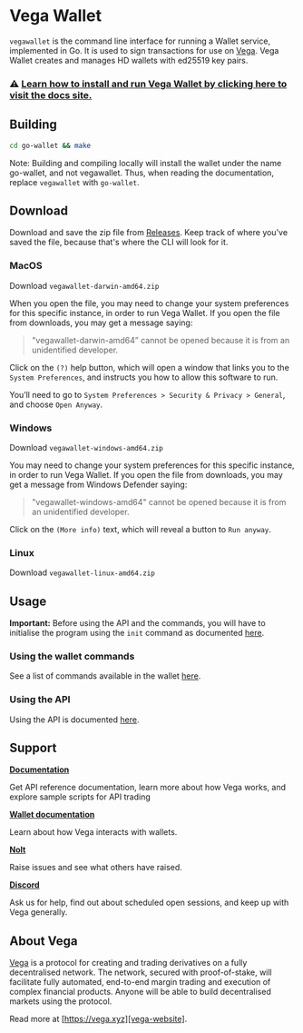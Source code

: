 # Vega Wallet

`vegawallet` is the command line interface for running a Wallet service,
implemented in Go. It is used to sign transactions for use
on [Vega](#about-vega). Vega Wallet creates and manages HD wallets with ed25519
key pairs.

### ⚠️ [Learn how to install and run Vega Wallet by clicking here to visit the docs site.](https://docs.fairground.vega.xyz/docs/wallet/getting-started/) 
 
## Building

```sh
cd go-wallet && make
```

Note: Building and compiling locally will install the wallet under the name
go-wallet, and not vegawallet. Thus, when reading the documentation,
replace `vegawallet` with `go-wallet`.

## Download

Download and save the zip file
from [Releases](https://github.com/vegaprotocol/go-wallet/releases). Keep track
of where you've saved the file, because that's where the CLI will look for it.

### MacOS

Download `vegawallet-darwin-amd64.zip`

When you open the file, you may need to change your system preferences for this
specific instance, in order to run Vega Wallet. If you open the file from
downloads, you may get a message saying:

> "vegawallet-darwin-amd64” cannot be opened because it is from an unidentified
> developer.

Click on the `(?)` help button, which will open a window that links you to the
`System Preferences`, and instructs you how to allow this software to run.

You’ll need to go to `System Preferences > Security & Privacy > General`, and
choose `Open Anyway`.

### Windows

Download `vegawallet-windows-amd64.zip`

You may need to change your system preferences for this specific instance, in
order to run Vega Wallet. If you open the file from downloads, you may get a
message from Windows Defender saying:

> "vegawallet-windows-amd64" cannot be opened because it is from an unidentified
> developer.

Click on the `(More info)` text, which will reveal a button to `Run anyway`.

### Linux

Download `vegawallet-linux-amd64.zip`

## Usage

**Important:** Before using the API and the commands, you will have to
initialise the program using the `init` command as
documented [here](cmd/README.md#initialise-the-program).

### Using the wallet commands

See a list of commands available in the wallet [here](cmd/README.md).

### Using the API

Using the API is documented [here](service/README.md).

## Support

**[Documentation](https://docs.fairground.vega.xyz)**

Get API reference documentation, learn more about how Vega works, and explore
sample scripts for API trading

**[Wallet documentation](https://docs.fairground.vega.xyz/docs/wallet/)**

Learn about how Vega interacts with wallets.

**[Nolt](https://vega-testnet.nolt.io/)**

Raise issues and see what others have raised.

**[Discord](https://vega.xyz/discord)**

Ask us for help, find out about scheduled open sessions, and keep up with Vega
generally.

## About Vega

[Vega][vega-website] is a protocol for creating and trading derivatives on a
fully decentralised network. The network, secured with proof-of-stake, will
facilitate fully automated, end-to-end margin trading and execution of complex
financial products. Anyone will be able to build decentralised markets using the
protocol.

Read more at [https://vega.xyz][vega-website].

[vega-website]: https://vega.xyz
